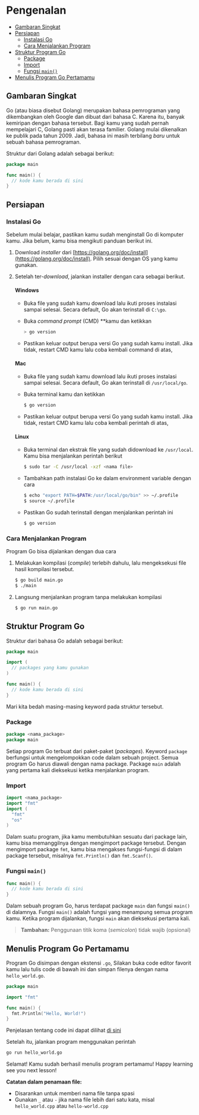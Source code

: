 # Pengenalan

- [Gambaran Singkat](#gambaran-singkat)
- [Persiapan](#persiapan)
  - [Instalasi Go](#instalasi-go)
  - [Cara Menjalankan Program](#cara-menjalankan-program)
- [Struktur Program Go](#struktur-program-go)
  - [Package](#package)
  - [Import](#import)
  - [Fungsi `main()`](#fungsi-main)
- [Menulis Program Go Pertamamu](#menulis-program-go-pertamamu)

## Gambaran Singkat

Go (atau biasa disebut Golang) merupakan bahasa pemrograman yang dikembangkan oleh Google dan dibuat dari bahasa C. Karena itu, banyak kemiripan dengan bahasa tersebut. Bagi kamu yang sudah pernah mempelajari C, Golang pasti akan terasa familier. Golang mulai dikenalkan ke publik pada tahun 2009. Jadi, bahasa ini masih terbilang *baru* untuk sebuah bahasa pemrograman.

Struktur dari Golang adalah sebagai berikut:

```go
package main

func main() {
  // kode kamu berada di sini
}
```

## Persiapan

### Instalasi Go

Sebelum mulai belajar, pastikan kamu sudah menginstall Go di komputer kamu. Jika belum, kamu bisa mengikuti panduan berikut ini.

1. Download *installer* dari [https://golang.org/doc/install](https://golang.org/doc/install). Pilih sesuai dengan OS yang kamu gunakan.
2. Setelah ter-*download*, jalankan installer dengan cara sebagai berikut.
    
    #### Windows
    
    - Buka file yang sudah kamu download lalu ikuti proses instalasi sampai selesai. Secara default, Go akan terinstall di `C:\go`.
    - Buka *command prompt* (CMD) **kamu dan ketikkan
        
        ```powershell
        > go version
        ```
        
    - Pastikan keluar output berupa versi Go yang sudah kamu install. Jika tidak, restart CMD kamu lalu coba kembali command di atas,
    
    #### Mac
    
    - Buka file yang sudah kamu download lalu ikuti proses instalasi sampai selesai. Secara default, Go akan terinstall di `/usr/local/go`.
    - Buka terminal kamu dan ketikkan
        
        ```bash
        $ go version
        ```
        
    - Pastikan keluar output berupa versi Go yang sudah kamu install. Jika tidak, restart CMD kamu lalu coba kembali perintah di atas,
    
    #### Linux
    
    - Buka terminal dan ekstrak file yang sudah didownload ke `/usr/local`. Kamu bisa menjalankan perintah berikut
        
        ```bash
        $ sudo tar -C /usr/local -xzf <nama file>
        ```
        
    - Tambahkan path instalasi Go ke dalam environment variable dengan cara
        
        ```bash
        $ echo "export PATH=$PATH:/usr/local/go/bin" >> ~/.profile
        $ source ~/.profile
        ```
        
    - Pastikan Go sudah terinstall dengan menjalankan perintah ini
        
        ```bash
        $ go version
        ```
        

### Cara Menjalankan Program

Program Go bisa dijalankan dengan dua cara

1. Melakukan kompilasi (*compile*) terlebih dahulu, lalu mengeksekusi file hasil kompilasi tersebut.
    
    ```bash
    $ go build main.go
    $ ./main
    ```
    
2. Langsung menjalankan program tanpa melakukan kompilasi
    
    ```bash
    $ go run main.go
    ```
    

## Struktur Program Go

Struktur dari bahasa Go adalah sebagai berikut:

```go
package main

import (
  // packages yang kamu gunakan
)

func main() {
  // kode kamu berada di sini
}

```

Mari kita bedah masing-masing keyword pada struktur tersebut.

### Package

```go
package <nama_package>
package main
```

Setiap program Go terbuat dari paket-paket (*packages*). Keyword `package` berfungsi untuk mengelompokkan code dalam sebuah project. Semua program Go harus diawali dengan nama package. Package `main` adalah yang pertama kali dieksekusi ketika menjalankan program.

### Import

```go
import <nama_package>
import "fmt"
import (
  "fmt"
  "os"
)
```

Dalam suatu program, jika kamu membutuhkan sesuatu dari package lain, kamu bisa memanggilnya dengan mengimport package tersebut. Dengan mengimport package `fmt`, kamu bisa mengakses fungsi-fungsi di dalam package tersebut, misalnya `fmt.Println()` dan `fmt.Scanf()`.

### Fungsi `main()`

```go
func main() {
  // kode kamu berada di sini
}
```

Dalam sebuah program Go, harus terdapat package `main` dan fungsi `main()` di dalamnya. Fungsi `main()` adalah fungsi yang menampung semua program kamu. Ketika program dijalankan, fungsi `main` akan dieksekusi pertama kali.

> **Tambahan:** Penggunaan titik koma (*semicolon*) tidak wajib (opsional)
> 

## Menulis Program Go Pertamamu

Program Go disimpan dengan ekstensi `.go`, Silakan buka code editor favorit kamu lalu tulis code di bawah ini dan simpan filenya dengan nama `hello_world.go`.

```go
package main

import "fmt"

func main() {
  fmt.Println("Hello, World!")
}
```

Penjelasan tentang code ini dapat dilihat [di sini](hello_world.go) 

Setelah itu, jalankan program menggunakan perintah

```bash
go run hello_world.go
```

Selamat! Kamu sudah berhasil menulis program pertamamu! Happy learning see you next lesson!

**Catatan dalam penamaan file:**

- Disarankan untuk memberi nama file tanpa spasi
- Gunakan `_` atau `-` jika nama file lebih dari satu kata, misal `hello_world.cpp` atau `hello-world.cpp`